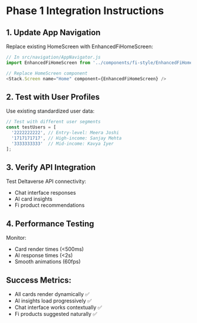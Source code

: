
# Phase 1 Integration Instructions

## 1. Update App Navigation
Replace existing HomeScreen with EnhancedFiHomeScreen:

```javascript
// In src/navigation/AppNavigator.js
import EnhancedFiHomeScreen from '../components/fi-style/EnhancedFiHomeScreen';

// Replace HomeScreen component
<Stack.Screen name="Home" component={EnhancedFiHomeScreen} />
```

## 2. Test with User Profiles
Use existing standardized user data:

```javascript
// Test with different user segments
const testUsers = [
  '2222222222', // Entry-level: Meera Joshi
  '1717171717', // High-income: Sanjay Mehta  
  '3333333333'  // Mid-income: Kavya Iyer
];
```

## 3. Verify API Integration
Test Deltaverse API connectivity:
- Chat interface responses
- AI card insights
- Fi product recommendations

## 4. Performance Testing
Monitor:
- Card render times (<500ms)
- AI response times (<2s)
- Smooth animations (60fps)

## Success Metrics:
- All cards render dynamically ✅
- AI insights load progressively ✅
- Chat interface works contextually ✅
- Fi products suggested naturally ✅
